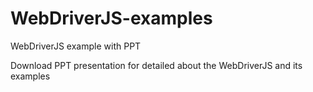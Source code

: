 # WebDriverJS-examples

WebDriverJS example with PPT

Download PPT presentation for detailed about the WebDriverJS and its examples
